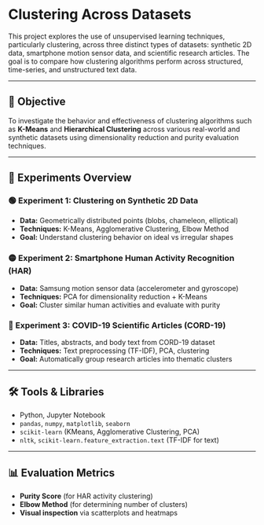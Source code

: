 # Clustering Across Datasets

This project explores the use of unsupervised learning techniques, particularly clustering, across three distinct types of datasets: synthetic 2D data, smartphone motion sensor data, and scientific research articles. The goal is to compare how clustering algorithms perform across structured, time-series, and unstructured text data.

---

## 📌 Objective

To investigate the behavior and effectiveness of clustering algorithms such as **K-Means** and **Hierarchical Clustering** across various real-world and synthetic datasets using dimensionality reduction and purity evaluation techniques.

---

## 🧪 Experiments Overview

### 🟢 Experiment 1: Clustering on Synthetic 2D Data
- **Data:** Geometrically distributed points (blobs, chameleon, elliptical)
- **Techniques:** K-Means, Agglomerative Clustering, Elbow Method
- **Goal:** Understand clustering behavior on ideal vs irregular shapes

### 🟡 Experiment 2: Smartphone Human Activity Recognition (HAR)
- **Data:** Samsung motion sensor data (accelerometer and gyroscope)
- **Techniques:** PCA for dimensionality reduction + K-Means
- **Goal:** Cluster similar human activities and evaluate with purity

### 🔵 Experiment 3: COVID-19 Scientific Articles (CORD-19)
- **Data:** Titles, abstracts, and body text from CORD-19 dataset
- **Techniques:** Text preprocessing (TF-IDF), PCA, clustering
- **Goal:** Automatically group research articles into thematic clusters

---

## 🛠️ Tools & Libraries

- Python, Jupyter Notebook
- `pandas`, `numpy`, `matplotlib`, `seaborn`
- `scikit-learn` (KMeans, Agglomerative Clustering, PCA)
- `nltk`, `scikit-learn.feature_extraction.text` (TF-IDF for text)

---

## 📊 Evaluation Metrics

- **Purity Score** (for HAR activity clustering)
- **Elbow Method** (for determining number of clusters)
- **Visual inspection** via scatterplots and heatmaps





